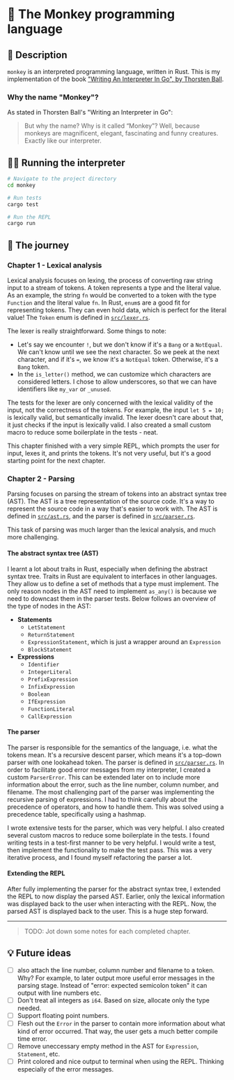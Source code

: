 # 🐒 The Monkey programming language

## 📝 Description

`monkey` is an interpreted programming language, written in Rust. This is my implementation of the book ["Writing An Interpreter In Go", by Thorsten Ball](https://edu.anarcho-copy.org/Programming%20Languages/Go/writing%20an%20INTERPRETER%20in%20go.pdf).

### Why the name "Monkey"?

As stated in Thorsten Ball's "Writing an Interpreter in Go":

> But why the name? Why is it called “Monkey”? Well, because monkeys are magnificent, elegant, fascinating and funny creatures. Exactly like our interpreter.

## 👨‍💻 Running the interpreter

```sh
# Navigate to the project directory
cd monkey

# Run tests
cargo test

# Run the REPL
cargo run
```

## 🚀 The journey

### Chapter 1 - Lexical analysis

Lexical analysis focuses on lexing, the process of converting raw string input to a stream of tokens. A token represents a type and the literal value. As an example, the string `fn` would be converted to a token with the type `Function` and the literal value `fn`. In Rust, `enum`s are a good fit for representing tokens. They can even hold data, which is perfect for the literal value! The `Token` enum is defined in [`src/lexer.rs`](/src/lexer.rs).

The lexer is really straightforward. Some things to note:

- Let's say we encounter `!`, but we don't know if it's a `Bang` or a `NotEqual`. We can't know until we see the next character. So we peek at the next character, and if it's `=`, we know it's a `NotEqual` token. Otherwise, it's a `Bang` token.
- In the `is_letter()` method, we can customize which characters are considered letters. I chose to allow underscores, so that we can have identifiers like `my_var` or `_unused`.

The tests for the lexer are only concerned with the lexical validity of the input, not the correctness of the tokens. For example, the input `let 5 = 10;` is lexically valid, but semantically invalid. The lexer doesn't care about that, it just checks if the input is lexically valid. I also created a small custom macro to reduce some boilerplate in the tests - neat.

This chapter finished with a very simple REPL, which prompts the user for input, lexes it, and prints the tokens. It's not very useful, but it's a good starting point for the next chapter.

### Chapter 2 - Parsing

Parsing focuses on parsing the stream of tokens into an abstract syntax tree (AST). The AST is a tree representation of the source code. It's a way to represent the source code in a way that's easier to work with. The AST is defined in [`src/ast.rs`](/src/ast.rs), and the parser is defined in [`src/parser.rs`](/src/parser.rs).

This task of parsing was much larger than the lexical analysis, and much more challenging.

#### The abstract syntax tree (AST)

I learnt a lot about traits in Rust, especially when defining the abstract syntax tree. Traits in Rust are equivalent to interfaces in other languages. They allow us to define a set of methods that a type must implement. The only reason nodes in the AST need to implement `as_any()` is because we need to downcast them in the parser tests. Below follows an overview of the type of nodes in the AST:

- **Statements**
  - `LetStatement`
  - `ReturnStatement`
  - `ExpressionStatement`, which is just a wrapper around an `Expression`
  - `BlockStatement`
- **Expressions**
  - `Identifier`
  - `IntegerLiteral`
  - `PrefixExpression`
  - `InfixExpression`
  - `Boolean`
  - `IfExpression`
  - `FunctionLiteral`
  - `CallExpression`

#### The parser

The parser is responsible for the semantics of the language, i.e. what the tokens mean. It's a recursive descent parser, which means it's a top-down parser with one lookahead token. The parser is defined in [`src/parser.rs`](/src/parser.rs). In order to facilitate good error messages from my interpreter, I created a custom `ParserError`. This can be extended later on to include more information about the error, such as the line number, column number, and filename. The most challenging part of the parser was implementing the recursive parsing of expressions. I had to think carefully about the precedence of operators, and how to handle them. This was solved using a precedence table, specifically using a hashmap.

I wrote extensive tests for the parser, which was very helpful. I also created several custom macros to reduce some boilerplate in the tests. I found writing tests in a test-first manner to be very helpful. I would write a test, then implement the functionality to make the test pass. This was a very iterative process, and I found myself refactoring the parser a lot.

#### Extending the REPL

After fully implementing the parser for the abstract syntax tree, I extended the REPL to now display the parsed AST. Earlier, only the lexical information was displayed back to the user when interacting with the REPL. Now, the parsed AST is displayed back to the user. This is a huge step forward.

---

> TODO: Jot down some notes for each completed chapter.

## 💡 Future ideas

- [ ] also attach the line number, column number and filename to a token. Why? For example, to later output more useful error messages in the parsing stage. Instead of "error: expected semicolon token" it can output with line numbers etc.
- [ ] Don't treat all integers as `i64`. Based on size, allocate only the type needed.
- [ ] Support floating point numbers.
- [ ] Flesh out the `Error` in the parser to contain more information about what kind of error occurred. That way, the user gets a much better compile time error.
- [ ] Remove uneccessary empty method in the AST for `Expression`, `Statement`, etc.
- [ ] Print colored and nice output to terminal when using the REPL. Thinking especially of the error messages.
